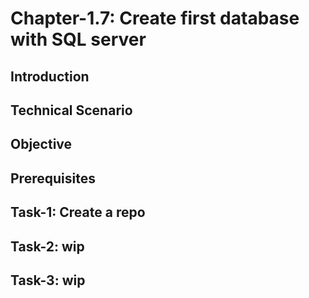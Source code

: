 # Chapter-1.7: Create first database with SQL server

## Introduction

## Technical Scenario

## Objective

## Prerequisites

## Task-1: Create a repo
## Task-2: wip
## Task-3: wip